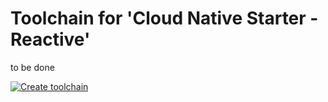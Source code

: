 # Toolchain for 'Cloud Native Starter - Reactive'

to be done

[![Create toolchain](https://cloud.ibm.com/devops/graphics/create_toolchain_button.png)](https://cloud.ibm.com/devops/setup/deploy?repository=https%3A%2F%2Fgithub.com%2Fnheidloff%2Fcloud-native-starter-reactive-toolchain)
